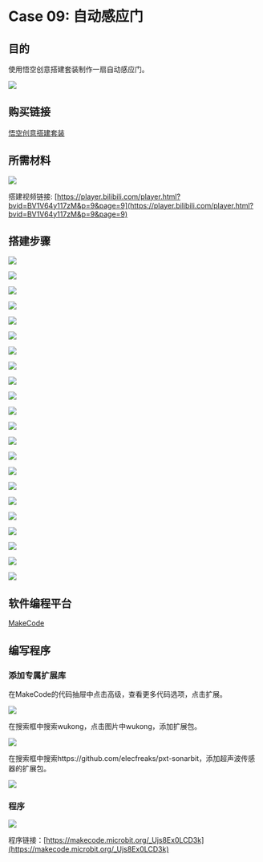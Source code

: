 # Case 09: 自动感应门
## 目的
使用悟空创意搭建套装制作一扇自动感应门。

![](./images/case-09-01.png)

## 购买链接

[悟空创意搭建套装](https://item.taobao.com/item.htm?id=649813731275&spm=2015.23436601.0.0)

## 所需材料

![](./images/case-09-02.png)

搭建视频链接:
[https://player.bilibili.com/player.html?bvid=BV1V64y117zM&p=9&page=9](https://player.bilibili.com/player.html?bvid=BV1V64y117zM&p=9&page=9)

## 搭建步骤


![](./images/step-case-09-01.png)

![](./images/step-case-09-02.png)

![](./images/step-case-09-03.png)

![](./images/step-case-09-04.png)

![](./images/step-case-09-05.png)

![](./images/step-case-09-06.png)

![](./images/step-case-09-07.png)

![](./images/step-case-09-08.png)

![](./images/step-case-09-09.png)

![](./images/step-case-09-10.png)

![](./images/step-case-09-11.png)

![](./images/step-case-09-12.png)

![](./images/step-case-09-13.png)

![](./images/step-case-09-14.png)

![](./images/step-case-09-15.png)

![](./images/step-case-09-16.png)

![](./images/step-case-09-17.png)

![](./images/step-case-09-18.png)

![](./images/step-case-09-19.png)

![](./images/step-case-09-20.png)

![](./images/step-case-09-21.png)

![](./images/step-case-09-22.png)

## 软件编程平台

[MakeCode](https://makecode.microbit.org/)

## 编写程序
### 添加专属扩展库

在MakeCode的代码抽屉中点击高级，查看更多代码选项，点击扩展。

![](./images/case-01-03.png)

在搜索框中搜索wukong，点击图片中wukong，添加扩展包。

![](./images/case-01-04.png)

在搜索框中搜索https://github.com/elecfreaks/pxt-sonarbit，添加超声波传感器的扩展包。

![](./images/case-04-04.png)



### 程序

![](./images/case-09-05.png)

程序链接：[https://makecode.microbit.org/_Ujs8Ex0LCD3k](https://makecode.microbit.org/_Ujs8Ex0LCD3k)
